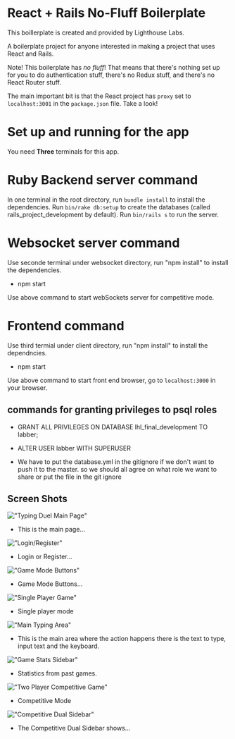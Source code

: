 
# React + Rails No-Fluff Boilerplate
This boillerplate is created and provided by Lighthouse Labs.

A boilerplate project for anyone interested in making a project that uses React and Rails.

Note! This boilerplate has _no fluff_! That means that there's nothing set up for you to do authentication stuff, there's no Redux stuff, and there's no React Router stuff.

The main important bit is that the React project has `proxy` set to `localhost:3001` in the `package.json` file. Take a look!



# Set up and running for the app


You need **Three** terminals for this app.

# Ruby Backend server command

In one terminal in the root directory, run `bundle install` to install the dependencies. Run `bin/rake db:setup` to create the databases (called rails_project_development by default). Run `bin/rails s` to run the server.

# Websocket server command

Use seconde terminal under websocket directory, run "npm install" to install the dependencies.

- npm start

Use above command to start webSockets server for competitive mode.

# Frontend command

Use third termial under client directory, run "npm install" to install the dependncies.

- npm start

Use above command to start front end browser, go to `localhost:3000` in your browser.




## commands for granting privileges to psql roles

- GRANT ALL PRIVILEGES ON DATABASE lhl_final_development TO labber;

- ALTER USER labber WITH SUPERUSER

- We have to put the database.yml in the gitignore if we don't want to push it to the master. so we should all agree on what role we want to share or put the file in the git ignore

## Screen Shots

!["Typing Duel Main Page"](https://github.com/ReidGibson-Bingham/LHL_final/blob/master/docs/TD-ScreenShot-MainScreen-notStarted.png)

- This is the main page...

!["Login/Register"](https://github.com/ReidGibson-Bingham/LHL_final/blob/master/docs/TD-ScreenShot-Login-Registration.png)

- Login or Register...

!["Game Mode Buttons"](https://github.com/ReidGibson-Bingham/LHL_final/blob/master/docs/TD-ScreenShot-GameModeButtons.png)

- Game Mode Buttons...

!["Single Player Game"](https://github.com/ReidGibson-Bingham/LHL_final/blob/master/docs/TD-ScreenShot-SinglePlayer-notStarted.png)

- Single player mode

!["Main Typing Area"](https://github.com/ReidGibson-Bingham/LHL_final/blob/master/docs/TD-ScreenShot-TypingText.png)

- This is the main area where the action happens there is the text to type, input text and the keyboard.

!["Game Stats Sidebar"](https://github.com/ReidGibson-Bingham/LHL_final/blob/master/docs/TD-ScreenShot-GameStatsSidebar.png)

- Statistics from past games.

!["Two Player Competitive Game"](https://github.com/ReidGibson-Bingham/LHL_final/blob/master/docs/TD-ScreenShot-Competitve-inProgress.png)

- Competitive Mode

!["Competitive Dual Sidebar"](https://github.com/ReidGibson-Bingham/LHL_final/blob/master/docs/TD-ScreenShot-CompetitiveDuelSidebar-inProgress2.png)

- The Competitive Dual Sidebar shows...
